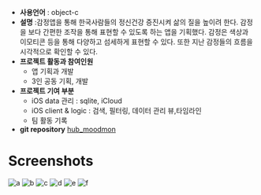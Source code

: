 * __사용언어__ : object-c
* __설명__ :감정앱을 통해 한국사람들의 정신건강 증진시켜 삶의 질을 높이려 한다. 감정을 보다 간편한 조작을 통해 표현할 수 있도록 하는 앱을 기획했다. 감정은 색상과 이모티콘 등을 통해 다양하고 섬세하게 표현할 수 있다. 또한 지난 감정들의 흐름을 시각적으로 확인할 수 있다.
* __프로젝트 활동과 참여인원__
  - 앱 기획과 개발
  - 3인 공동 기획, 개발
* __프로젝트 기여 부분__
  - iOS data 관리 : sqlite, iCloud
  - iOS client & logic : 검색, 필터링, 데이터 관리 뷰,타임라인
  - 팀 활동 기록
* __git repository__
[hub_moodmon](https://github.com/NHNNEXT/2016-01-HUDI-iOS-HUB)

# Screenshots
![a](img/new)
![b](img/month)
![c](img/year)
![d](img/filter)
![e](img/search)
![f](img/saveImg)
